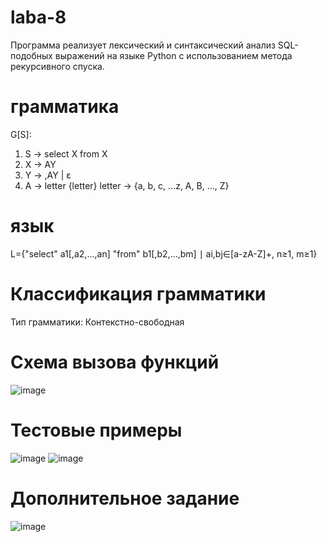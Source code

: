 # laba-8
Программа реализует лексический и синтаксический анализ SQL-подобных выражений на языке Python с использованием метода рекурсивного спуска. 
# грамматика 
G[S]:
1. S → select X from X
2. X → AY
3. Y → ,AY | ɛ
4. A → letter {letter}
letter → {a, b, c, ...z, A, B, …, Z}
# язык
L={"select"  a1[,a2,…,an] "from"  b1[,b2,…,bm] ∣ ai,bj∈[a-zA-Z]+, n≥1, m≥1}
# Классификация грамматики
Тип грамматики: Контекстно-свободная 
# Схема вызова функций
![image](https://github.com/user-attachments/assets/74b8722c-fc17-4edc-ad18-3c8b493a9dec)
# Тестовые примеры
![image](https://github.com/user-attachments/assets/3ef1049a-a7f0-4312-b014-46c6754f1e23)
![image](https://github.com/user-attachments/assets/329cd497-0dc2-406f-bf8c-b7db655fdc5c)
# Дополнительное задание
![image](https://github.com/user-attachments/assets/fcaaafdb-51e3-4537-bc92-3ec4b6b60a2c)


